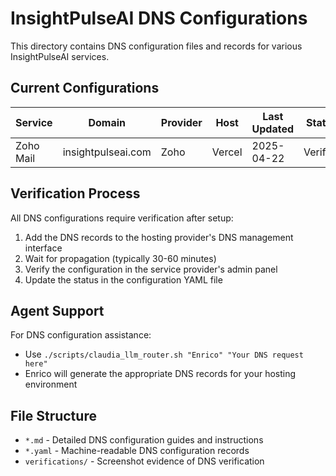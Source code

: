 # InsightPulseAI DNS Configurations

This directory contains DNS configuration files and records for various InsightPulseAI services.

## Current Configurations

| Service | Domain | Provider | Host | Last Updated | Status |
|---------|--------|----------|------|--------------|--------|
| Zoho Mail | insightpulseai.com | Zoho | Vercel | 2025-04-22 | Verified |

## Verification Process

All DNS configurations require verification after setup:

1. Add the DNS records to the hosting provider's DNS management interface
2. Wait for propagation (typically 30-60 minutes)
3. Verify the configuration in the service provider's admin panel
4. Update the status in the configuration YAML file

## Agent Support

For DNS configuration assistance:
- Use `./scripts/claudia_llm_router.sh "Enrico" "Your DNS request here"`
- Enrico will generate the appropriate DNS records for your hosting environment

## File Structure

- `*.md` - Detailed DNS configuration guides and instructions 
- `*.yaml` - Machine-readable DNS configuration records
- `verifications/` - Screenshot evidence of DNS verification